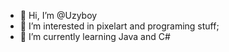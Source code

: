 - 👋 Hi, I’m @Uzyboy
- 👀 I’m interested in pixelart and programing stuff;
- 🌱 I’m currently learning Java and C#


